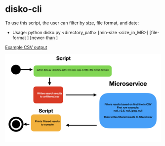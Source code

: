 # disko-cli

To use this script, the user can filter by size, file format, and date: 
- Usage: python disko.py <directory_path> [min-size <size_in_MB>] [file-format <format>] [newer-than <date>]

[Example CSV output](example-csv/unfiltered.csv) 

![Diagram](images/diagram2.jpeg)


